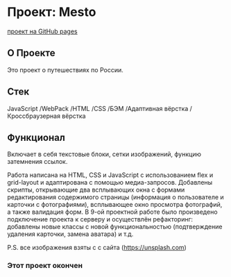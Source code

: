 # Проект: Mesto
[проект на GitHub pages](https://maximtomchin.github.io/mesto)

## О Проекте

Это проект о путешествиях по России. 

## Cтек 

JavaScript /WebPack /HTML /CSS /БЭМ /Адаптивная вёрстка /Кроссбраузерная вёрстка

## Функционал

Включает в себя текстовые блоки, сетки изображений, функцию затемнения ссылок.

Работа написана на HTML, СSS и JavaScript с использованием flex и grid-layout и адаптирована с помощью медиа-запросов. Добавлены скрипты, открывающие два всплывающих окна с формами редактирования содержимого страницы (информация о пользователе и карточки с фотографиями), всплывающее окно просмотра фотографий, а также валидация форм. В 9-ой проектной работе было произведено подключение проекта к серверу и осуществлён рефакторинг: добавлены новые классы с новой функциональностью (подтверждение удаления карточки, замена аватара) и т.д. 

P.S. все изображения взяты с  с сайта (https://unsplash.com) 

### Этот проект окончен
